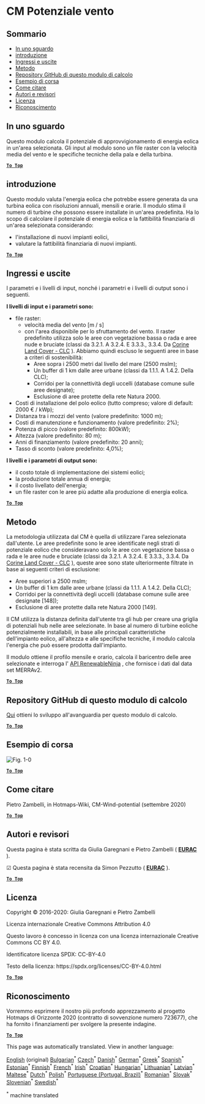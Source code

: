 <h1> <a class="anchor" id="cm-wind-potential" href="#cm-wind-potential"><i class="fa fa-link"></i></a> CM Potenziale vento </h1><h2> <a class="anchor" id="table-of-contents" href="#table-of-contents"><i class="fa fa-link"></i></a> Sommario </h2><ul><li> <a href="#in-a-glance">In uno sguardo</a> </li><li> <a href="#introduction">introduzione</a> </li><li> <a href="#inputs-and-outputs">Ingressi e uscite</a> </li><li> <a href="#method">Metodo</a> </li><li> <a href="#github-repository-of-this-calculation-module">Repository GitHub di questo modulo di calcolo</a> </li><li> <a href="#sample-run">Esempio di corsa</a> </li><li> <a href="#how-to-cite">Come citare</a> </li><li> <a href="#authors-and-reviewers">Autori e revisori</a> </li><li> <a href="#license">Licenza</a> </li><li> <a href="#acknowledgement">Riconoscimento</a> </li></ul><h2> <a class="anchor" id="in-a-glance" href="#in-a-glance"><i class="fa fa-link"></i></a> In uno sguardo </h2><p> Questo modulo calcola il potenziale di approvvigionamento di energia eolica in un&#39;area selezionata. Gli input al modulo sono un file raster con la velocità media del vento e le specifiche tecniche della pala e della turbina. </p><p> <a href="#table-of-contents"><strong><code>To Top</code></strong></a> </p> <h2> <a class="anchor" id="introduction" href="#introduction"><i class="fa fa-link"></i></a> introduzione </h2><p> Questo modulo valuta l&#39;energia eolica che potrebbe essere generata da una turbina eolica con risoluzioni annuali, mensili e orarie. Il modulo stima il numero di turbine che possono essere installate in un&#39;area predefinita. Ha lo scopo di calcolare il potenziale di energia eolica e la fattibilità finanziaria di un&#39;area selezionata considerando: </p><ul><li> l&#39;installazione di nuovi impianti eolici, </li><li> valutare la fattibilità finanziaria di nuovi impianti. </li></ul><p> <a href="#table-of-contents"><strong><code>To Top</code></strong></a> </p> <h2> <a class="anchor" id="inputs-and-outputs" href="#inputs-and-outputs"><i class="fa fa-link"></i></a> Ingressi e uscite </h2><p> I parametri e i livelli di input, nonché i parametri e i livelli di output sono i seguenti. </p><p> <strong>I livelli di input e i parametri sono:</strong> </p><ul><li> file raster: <ul><li> velocità media del vento [m / s] </li><li> con l&#39;area disponibile per lo sfruttamento del vento. Il raster predefinito utilizza solo le aree con vegetazione bassa o rada e aree nude e bruciate (classi da 3.2.1. A 3.2.4. E 3.3.3., 3.3.4. Da <a href="https://land.copernicus.eu/pan-european/corine-land-cover">Corine Land Cover - CLC</a> ). Abbiamo quindi escluso le seguenti aree in base a criteri di sostenibilità: <ul><li> Aree sopra i 2500 metri dal livello del mare (2500 mslm); </li><li> Un buffer di 1 km dalle aree urbane (classi da 1.1.1. A 1.4.2. Della CLC); </li><li> Corridoi per la connettività degli uccelli (database comune sulle aree designate); </li><li> Esclusione di aree protette della rete Natura 2000. </li></ul></li></ul></li><li> Costi di installazione del polo eolico (tutto compreso; valore di default: 2000 € / kWp); </li><li> Distanza tra i mozzi del vento (valore predefinito: 1000 m); </li><li> Costi di manutenzione e funzionamento (valore predefinito: 2%); </li><li> Potenza di picco (valore predefinito: 800kW); </li><li> Altezza (valore predefinito: 80 m); </li><li> Anni di finanziamento (valore predefinito: 20 anni); </li><li> Tasso di sconto (valore predefinito: 4,0%); </li></ul><p> <strong>I livelli e i parametri di output sono:</strong> </p><ul><li> il costo totale di implementazione dei sistemi eolici; </li><li> la produzione totale annua di energia; </li><li> il costo livellato dell&#39;energia; </li><li> un file raster con le aree più adatte alla produzione di energia eolica. </li></ul><p> <a href="#table-of-contents"><strong><code>To Top</code></strong></a> </p> <h2> <a class="anchor" id="method" href="#method"><i class="fa fa-link"></i></a> Metodo </h2><p> La metodologia utilizzata dal CM è quella di utilizzare l&#39;area selezionata dall&#39;utente. Le aree predefinite sono le aree identificate negli strati di potenziale eolico che consideravano solo le aree con vegetazione bassa o rada e le aree nude e bruciate (classi da 3.2.1. A 3.2.4. E 3.3.3., 3.3.4. Da <a href="https://land.copernicus.eu/pan-european/corine-land-cover">Corine Land Cover - CLC</a> ), queste aree sono state ulteriormente filtrate in base ai seguenti criteri di esclusione: </p><ul><li> Aree superiori a 2500 mslm; </li><li> Un buffer di 1 km dalle aree urbane (classi da 1.1.1. A 1.4.2. Della CLC); </li><li> Corridoi per la connettività degli uccelli (database comune sulle aree designate [148]); </li><li> Esclusione di aree protette dalla rete Natura 2000 [149]. </li></ul><p> Il CM utilizza la distanza definita dall&#39;utente tra gli hub per creare una griglia di potenziali hub nelle aree selezionate. In base al numero di turbine eoliche potenzialmente installabili, in base alle principali caratteristiche dell&#39;impianto eolico, all&#39;altezza e alle specifiche tecniche, il modulo calcola l&#39;energia che può essere prodotta dall&#39;impianto. </p><p> Il modulo ottiene il profilo mensile e orario, calcola il baricentro delle aree selezionate e interroga l&#39; <a href="https://www.renewables.ninja/">API RenewableNinja</a> , che fornisce i dati dal data set MERRAv2. </p><p> <a href="#table-of-contents"><strong><code>To Top</code></strong></a> </p> <h2> <a class="anchor" id="github-repository-of-this-calculation-module" href="#github-repository-of-this-calculation-module"><i class="fa fa-link"></i></a> Repository GitHub di questo modulo di calcolo </h2><p> <a href="https://github.com/HotMaps/wind_potential">Qui</a> ottieni lo sviluppo all&#39;avanguardia per questo modulo di calcolo. </p><p> <a href="#table-of-contents"><strong><code>To Top</code></strong></a> </p> <h2> <a class="anchor" id="sample-run" href="#sample-run"><i class="fa fa-link"></i></a> Esempio di corsa </h2><img alt="Fig. 1-0" src="https://wiki.hotmaps.hevs.ch/en/CM-Wind-potential/cm-wind.png" title="Esegui Wind CM"/><p> <a href="#table-of-contents"><strong><code>To Top</code></strong></a> </p> <h2> <a class="anchor" id="how-to-cite" href="#how-to-cite"><i class="fa fa-link"></i></a> Come citare </h2><p> Pietro Zambelli, in Hotmaps-Wiki, CM-Wind-potential (settembre 2020) </p><p> <a href="#table-of-contents"><strong><code>To Top</code></strong></a> </p> <h2> <a class="anchor" id="authors-and-reviewers" href="#authors-and-reviewers"><i class="fa fa-link"></i></a> Autori e revisori </h2><p> Questa pagina è stata scritta da Giulia Garegnani e Pietro Zambelli ( <strong><a href="http://www.eurac.edu">EURAC</a></strong> ). </p><p> ☑ Questa pagina è stata recensita da Simon Pezzutto ( <strong><a href="http://www.eurac.edu">EURAC</a></strong> ). </p><p> <a href="#table-of-contents"><strong><code>To Top</code></strong></a> </p> <h2> <a class="anchor" id="license" href="#license"><i class="fa fa-link"></i></a> Licenza </h2><p> Copyright © 2016-2020: Giulia Garegnani e Pietro Zambelli </p><p> Licenza internazionale Creative Commons Attribution 4.0 </p><p> Questo lavoro è concesso in licenza con una licenza internazionale Creative Commons CC BY 4.0. </p><p> Identificatore licenza SPDX: CC-BY-4.0 </p><p> Testo della licenza: https://spdx.org/licenses/CC-BY-4.0.html </p><p> <a href="#table-of-contents"><strong><code>To Top</code></strong></a> </p> <h2> <a class="anchor" id="acknowledgement" href="#acknowledgement"><i class="fa fa-link"></i></a> Riconoscimento </h2><p> Vorremmo esprimere il nostro più profondo apprezzamento al progetto Hotmaps di Orizzonte 2020 (contratto di sovvenzione numero 723677), che ha fornito i finanziamenti per svolgere la presente indagine. </p><p> <a href="#table-of-contents"><strong><code>To Top</code></strong></a> </p> 
























<!--- THIS IS A SUPER UNIQUE IDENTIFIER -->

This page was automatically translated. View in another language:

[English](../en/CM-Wind-potential) (original) [Bulgarian](../bg/CM-Wind-potential)<sup>\*</sup> [Czech](../cs/CM-Wind-potential)<sup>\*</sup> [Danish](../da/CM-Wind-potential)<sup>\*</sup> [German](../de/CM-Wind-potential)<sup>\*</sup> [Greek](../el/CM-Wind-potential)<sup>\*</sup> [Spanish](../es/CM-Wind-potential)<sup>\*</sup> [Estonian](../et/CM-Wind-potential)<sup>\*</sup> [Finnish](../fi/CM-Wind-potential)<sup>\*</sup> [French](../fr/CM-Wind-potential)<sup>\*</sup> [Irish](../ga/CM-Wind-potential)<sup>\*</sup> [Croatian](../hr/CM-Wind-potential)<sup>\*</sup> [Hungarian](../hu/CM-Wind-potential)<sup>\*</sup>  [Lithuanian](../lt/CM-Wind-potential)<sup>\*</sup> [Latvian](../lv/CM-Wind-potential)<sup>\*</sup> [Maltese](../mt/CM-Wind-potential)<sup>\*</sup> [Dutch](../nl/CM-Wind-potential)<sup>\*</sup> [Polish](../pl/CM-Wind-potential)<sup>\*</sup> [Portuguese (Portugal, Brazil)](../pt/CM-Wind-potential)<sup>\*</sup> [Romanian](../ro/CM-Wind-potential)<sup>\*</sup> [Slovak](../sk/CM-Wind-potential)<sup>\*</sup> [Slovenian](../sl/CM-Wind-potential)<sup>\*</sup> [Swedish](../sv/CM-Wind-potential)<sup>\*</sup> 

<sup>\*</sup> machine translated
